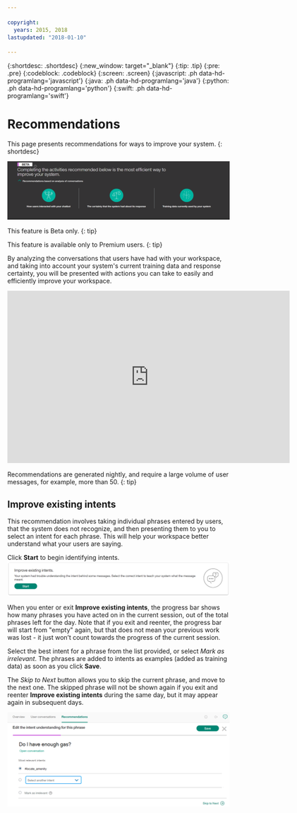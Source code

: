 ```yaml
---

copyright:
  years: 2015, 2018
lastupdated: "2018-01-10"

---
```


{:shortdesc: .shortdesc}
{:new_window: target="_blank"}
{:tip: .tip}
{:pre: .pre}
{:codeblock: .codeblock}
{:screen: .screen}
{:javascript: .ph data-hd-programlang='javascript'}
{:java: .ph data-hd-programlang='java'}
{:python: .ph data-hd-programlang='python'}
{:swift: .ph data-hd-programlang='swift'}

# Recommendations
This page presents recommendations for ways to improve your system.
{: shortdesc}

![Recommendations tab](images/RecommendTop.png)

This feature is Beta only.
{: tip}

This feature is available only to Premium users.
{: tip}

By analyzing the conversations that users have had with your workspace, and taking into account your system's current training data and response certainty, you will be presented with actions you can take to easily and efficiently improve your workspace.

<iframe class="embed-responsive-item" id="youtubeplayer" type="text/html" width="640" height="390" src="https://www.youtube.com/embed/scMu66AvZtY" frameborder="0" webkitallowfullscreen mozallowfullscreen allowfullscreen> </iframe>

Recommendations are generated nightly, and require a large volume of user messages, for example, more than 50.
{: tip}

## Improve existing intents
This recommendation involves taking individual phrases entered by users, that the system does not recognize, and then presenting them to you to select an intent for each phrase. This will help your workspace better understand what your users are saying.

Click **Start** to begin identifying intents.
![Improve existing intents page](images/rec_improve_intent.png)

When you enter or exit **Improve existing intents**, the progress bar shows how many phrases you have acted on in the current session, out of the total phrases left for the day. Note that if you exit and reenter, the progress bar will start from "empty" again, but that does not mean your previous work was lost - it just won’t count towards the progress of the current session.

Select the best intent for a phrase from the list provided, or select *Mark as irrelevant*. The phrases are added to intents as examples (added as training data) as soon as you click **Save**.

The *Skip to Next* button allows you to skip the current phrase, and move to the next one. The skipped phrase will not be shown again if you exit and reenter **Improve existing intents** during the same day, but it may appear again in subsequent days.

![Improve existing intents edit page](images/rec_improve_intent2.png)
